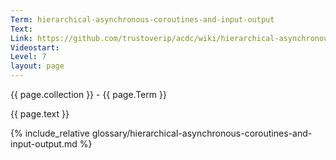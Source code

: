 ```yaml
---
Term: hierarchical-asynchronous-coroutines-and-input-output
Text: 
Link: https://github.com/trustoverip/acdc/wiki/hierarchical-asynchronous-coroutines-and-input-output.md
Videostart: 
Level: 7
layout: page
---
```


{{ page.collection }} - {{ page.Term }}

   {{ page.text }}

{% include_relative glossary/hierarchical-asynchronous-coroutines-and-input-output.md %}

